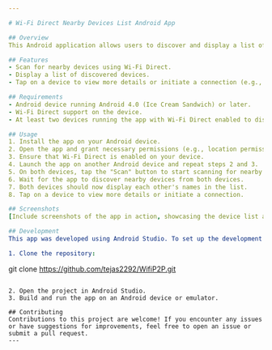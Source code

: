 ```yaml
---

# Wi-Fi Direct Nearby Devices List Android App

## Overview
This Android application allows users to discover and display a list of nearby devices using Wi-Fi Direct. Users can initiate a scan for nearby devices, and the app will populate a list with the discovered devices. For the names of devices to appear in the list, both devices need to be running the app and have Wi-Fi Direct enabled.

## Features
- Scan for nearby devices using Wi-Fi Direct.
- Display a list of discovered devices.
- Tap on a device to view more details or initiate a connection (e.g., file transfer, media sharing).

## Requirements
- Android device running Android 4.0 (Ice Cream Sandwich) or later.
- Wi-Fi Direct support on the device.
- At least two devices running the app with Wi-Fi Direct enabled to display each other's names in the list.

## Usage
1. Install the app on your Android device.
2. Open the app and grant necessary permissions (e.g., location permissions for Wi-Fi scanning).
3. Ensure that Wi-Fi Direct is enabled on your device.
4. Launch the app on another Android device and repeat steps 2 and 3.
5. On both devices, tap the "Scan" button to start scanning for nearby devices.
6. Wait for the app to discover nearby devices from both devices.
7. Both devices should now display each other's names in the list.
8. Tap on a device to view more details or initiate a connection.

## Screenshots
[Include screenshots of the app in action, showcasing the device list and any other relevant features.]

## Development
This app was developed using Android Studio. To set up the development environment and build the app from source, follow these steps:

1. Clone the repository:
   ```
   git clone https://github.com/tejas2292/WifiP2P.git
   ```

2. Open the project in Android Studio.
3. Build and run the app on an Android device or emulator.

## Contributing
Contributions to this project are welcome! If you encounter any issues or have suggestions for improvements, feel free to open an issue or submit a pull request.
---
```

